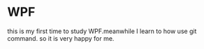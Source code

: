 # WPF 
this is my first time to study WPF.meanwhile I learn to how use git command.
so it is very happy for me.
